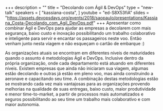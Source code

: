 +++
description = ""
title = "Decolando com Ágil & DevOps"
type = "new-talk"
speakers = [
        "kassiana-costa",
]
youtube = "ed-S8X53fiA"
slides = "https://assets.devopsdays.org/events/2018/saopaulo/presentations/Kassiana_Costa-Decolando_com_Agil_DevOps.pdf"
+++
Apresentar como combinar Ágil e DevOps para ajudar as empresas a decolarem com mais segurança, baixo custo e inovação possibilitando um trabalho colaborativo e inteligente para servir e encantar os passageiros neste voo. Então venham junto nesta viagem e não esqueçam o cartão de embarque :)

As organizações atuais se encontram em diferentes níveis de maturidades quando o assunto é metodologias Ágil e DevOps. Inclusive dentro da própria organização, onde cada departamento está atuando em diferentes níveis. Existem empresas que ainda não iniciaram sua viagem, algumas estão decolando e outras já estão em pleno voo, mas ainda construindo a aeronave e capacitando seu time. A combinação destas metodologias estão se mostrando cada vez mais vantajosas para as organizações provendo melhorias na qualidade de suas entregas, baixo custo, maior produtividade e menor time-to-market, a partir de processos mais automatizados e seguros possibilitando ao seu time um trabalho mais colaborativo e com maior autonomia.